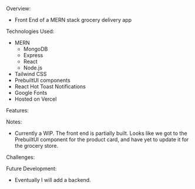 Overview:

- Front End of a MERN stack grocery delivery app

Technologies Used:

- MERN
  - MongoDB
  - Express
  - React
  - Node.js
- Tailwind CSS
- PrebuiltUI components
- React Hot Toast Notifications
- Google Fonts
- Hosted on Vercel

Features:

Notes:

- Currently a WIP. The front end is partially built. Looks like we got to the PrebuiltUI component for the product card, and have yet to update it for the grocery store.

Challenges:

Future Development:

- Eventually I will add a backend. 
